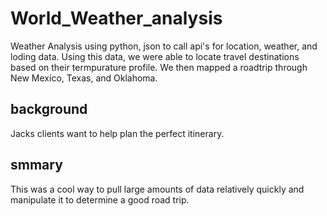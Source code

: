 # World_Weather_analysis
Weather Analysis using python, json to call api's for location, weather, and loding data. Using this data, we were able to locate travel destinations based on their termpurature profile. We then mapped a roadtrip through New Mexico, Texas, and Oklahoma.  

## background 
Jacks clients want to help plan the perfect itinerary. 



## smmary 

This was a cool way to pull large amounts of data relatively quickly and manipulate it to determine a good road trip. 
